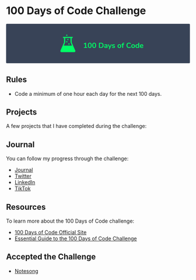 # 100 Days of Code Challenge

![logo](logo.png)

## Rules

* Code a minimum of one hour each day for the next 100 days.

## Projects

A few projects that I have completed during the challenge:


## Journal

You can follow my progress through the challenge: 

* [Journal](journal)
* [Twitter](https://twitter.com/bobj2018)
* [LinkedIn](https://www.linkedin.com/in/joshua-rieth/)
* [TikTok](https://www.tiktok.com/@bobj2018)

## Resources

To learn more about the 100 Days of Code challenge:
* [100 Days of Code Official Site](https://www.100daysofcode.com)
* [Essential Guide to the 100 Days of Code Challenge](https://dev.to/softwaredotcom/essential-guide-to-the-100-days-of-code-challenge-3b5g)

## Accepted the Challenge
* [Notesong](https://github.com/users/Notesong/projects/2)
